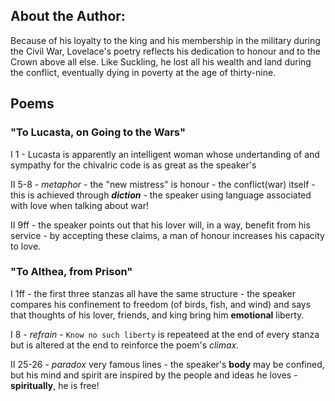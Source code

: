 ## About the Author:

Because of his loyalty to the king and his membership in the military during the Civil War, Lovelace's poetry reflects his dedication to honour and to the Crown above all else. Like Suckling, he lost all his wealth and land during the conflict, eventually dying in poverty at the age of thirty-nine.

## Poems

### "To Lucasta, on Going to the Wars"

I 1 - Lucasta is apparently an intelligent woman whose undertanding of and sympathy for the chivalric code is as great as the speaker's

II 5-8 - *metaphor* - the "new mistress" is honour - the conflict(war) itself - this is achieved through ***diction*** - the speaker using language associated with love when talking about war!

II 9ff - the speaker points out that his lover will, in a way, benefit from his service - by accepting these claims, a man of honour increases his capacity to love.

### "To Althea, from Prison"

I 1ff - the first three stanzas all have the same structure - the speaker compares his confinement to freedom (of birds, fish, and wind) and says that thoughts of his lover, friends, and king bring him **emotional** liberty.

I 8 - *refrain* - ` Know no such liberty ` is repeateed at the end of every stanza but is altered at the end to reinforce the poem's *climax.*

II 25-26 - *paradox* very famous lines - the speaker's **body** may be confined, but his mind and spirit are inspired by the people and ideas he loves - **spiritually**, he is free!
